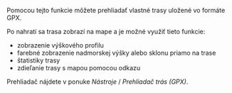 Pomocou tejto funkcie môžete prehliadať vlastné trasy uložené vo formáte GPX.

Po nahratí sa trasa zobrazí na mape a je možné využiť tieto funkcie:

- zobrazenie výškového profilu
- farebné zobrazenie nadmorskej výšky alebo sklonu priamo na trase
- štatistiky trasy
- zdieľanie trasy s mapou pomocou odkazu

Prehliadač nájdete v ponuke _Nástroje_ / _Prehliadač trás (GPX)_.
